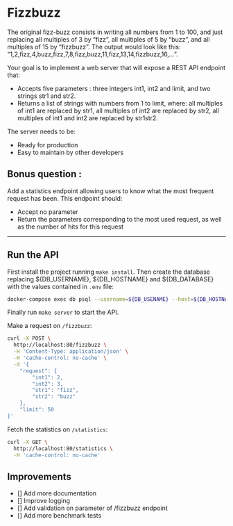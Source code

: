 # Fizzbuzz

The original fizz-buzz consists in writing all numbers from 1 to 100, and just replacing all multiples of 3 by “fizz”,
all multiples of 5 by “buzz”, and all multiples of 15 by “fizzbuzz”. The output would look like this: 
“1,2,fizz,4,buzz,fizz,7,8,fizz,buzz,11,fizz,13,14,fizzbuzz,16,...”.

Your goal is to implement a web server that will expose a REST API endpoint that: 
- Accepts five parameters : three integers int1, int2 and limit, and two strings str1 and str2.
- Returns a list of strings with numbers from 1 to limit, where: all multiples of int1 are replaced by str1, all 
multiples of int2 are replaced by str2, all multiples of int1 and int2 are replaced by str1str2.

The server needs to be:
- Ready for production
- Easy to maintain by other developers

## Bonus question :

Add a statistics endpoint allowing users to know what the most frequent request has been. This endpoint should:
- Accept no parameter
- Return the parameters corresponding to the most used request, as well as the number of hits for this request

---

## Run the API

First install the project running `make install`.
Then create the database replacing ${DB_USERNAME}, ${DB_HOSTNAME} and ${DB_DATABASE} with the values contained in `.env` file:
```bash
docker-compose exec db psql --username=${DB_USENAME} --host=${DB_HOSTNAME} --dbname=${DB_DATABASE} -a --file=init_db.sql
```

Finally run `make server` to start the API.

Make a request on `/fizzbuzz`:

```bash
curl -X POST \
  http://localhost:80/fizzbuzz \
  -H 'Content-Type: application/json' \
  -H 'cache-control: no-cache' \
  -d '{
    "request": {
    	"int1": 2,
	    "int2": 3,
	    "str1": "fizz",
	    "str2": "buzz"
    },
    "limit": 50
}'
```

Fetch the statistics on `/statistics`:

```bash
curl -X GET \
  http://localhost:80/statistics \
  -H 'cache-control: no-cache'
```

## Improvements

- [] Add more documentation
- [] Improve logging
- [] Add validation on parameter of /fizzbuzz endpoint
- [] Add more benchmark tests
